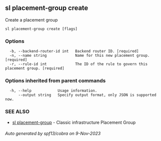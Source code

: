 ## sl placement-group create

Create a placement group

```
sl placement-group create [flags]
```

### Options

```
  -b, --backend-router-id int   Backend router ID. [required]
  -n, --name string             Name for this new placement group. [required]
  -r, --rule-id int             The ID of the rule to govern this placement group. [required]
```

### Options inherited from parent commands

```
  -h, --help            Usage information.
      --output string   Specify output format, only JSON is supported now.
```

### SEE ALSO

* [sl placement-group](sl_placement-group.md)	 - Classic infrastructure Placement Group

###### Auto generated by spf13/cobra on 9-Nov-2023
